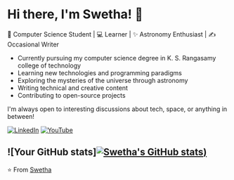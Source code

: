 # Hi there, I'm Swetha! 👋

🌌 Computer Science Student | 💻 Learner | ✨ Astronomy Enthusiast | ✍️ Occasional Writer
- Currently pursuing my computer science degree in K. S. Rangasamy college of technology
- Learning new technologies and programming paradigms
- Exploring the mysteries of the universe through astronomy
- Writing technical and creative content
- Contributing to open-source projects


I'm always open to interesting discussions about tech, space, or anything in between!

[![LinkedIn](https://img.shields.io/badge/LinkedIn-0077B5?style=for-the-badge&logo=linkedin&logoColor=white)](https://www.linkedin.com/in/swetha-venkat-universian-97ab847a?utm_source=share&utm_campaign=share_via&utm_content=profile&utm_medium=android_app)
[![YouTube](https://img.shields.io/badge/YouTube-FF0000?style=for-the-badge&logo=youtube&logoColor=white)](https://youtube.com/channel/UC8NMyEMFbQTsSWUAtPRlk4Q)

[//]: # (You can add GitHub stats later when you have more activity)
![Your GitHub stats][![Swetha's GitHub stats](https://github-readme-stats.vercel.app/api?username=Universal-codeweb&show_icons=true&theme=tokyonight))](https://github.com/Universal-codeweb/github-readme-stats)
---

⭐ From [Swetha](https://github.com/Universal-codeweb)
